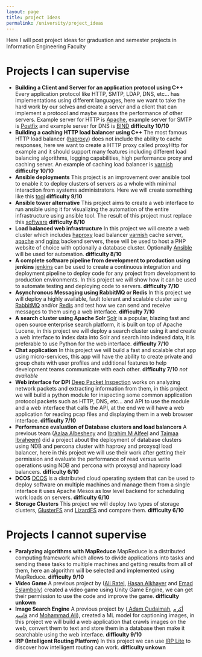 ```yaml
---
layout: page
title: project Ideas
permalink: /university/project_ideas
---
```

Here I will post project ideas for graduation and semester projects in Information Engineering Faculty

# Projects I can supervise

* **Building a Client and Server for an application protocol using C++** Every application protocol like HTTP, SMTP,
  LDAP, DNS, etc... has implementations using different languages, here we want to take the hard work by our selves
  and create a server and a client that can implement a protocol and maybe surpass the performance of other servers. Example server for HTTP is [Apache](https://httpd.apache.org/), example server for SMTP is [Postfix](http://www.postfix.org/) and example server for DNS is [BIND](https://www.isc.org/bind/) **difficulty 10/10**
* **Building a caching HTTP load balancer using C++** The most famous HTTP load balancer ([haproxy](https://www.haproxy.com/)) does not include the ability
  to cache responses, here we want to create a HTTP proxy called proxyHttp for example and it should support many features
  including different load balancing algorithms, logging capabilities, high performance proxy and caching server. An example of caching load balancer is [varnish](https://varnish-cache.org/)  **difficulty 10/10**
* **Ansible deployments** This project is an improvement over ansible tool to enable it to deploy clusters of servers
  as a whole with minimal interaction from systems administrators. Here we will create something like this [tool](https://docs.ansible.com/ansible/latest/cli/ansible-pull.html) **difficulty 9/10**
* **Ansible tower alternative** This project aims to create a web interface to run ansible using it for visualizing
  the automation of the entire infrastructure using ansible tool. The result of this project must replace this [software](https://www.ansible.com/products/tower) **difficulty 8/10**
* **Load balanced web infrastructure** In this project we will create a web cluster which includes [haproxy](https://www.haproxy.com/) load balancer
  [varnish](https://varnish-cache.org/) cache server, [apache](https://httpd.apache.org/) and [nginx](https://www.nginx.com/) backend servers, these will be used to host a PHP website of choice with optionally a database cluster. Optionally [Ansible](https://www.ansible.com/) will be used for automation. **difficulty 8/10**
* **A complete software pipeline from development to production using jenkins** <a href="https://jenkins.io">jenkins</a> can be used
  to create a continuous integration and deployment pipeline to deploy code for any project from development to production environments.
  In this project we will show how it can be used to automate testing and deploying code to servers. **difficulty 7/10**
* **Asynchronous Messaging using RabbitMQ or Redis** In this project we will deploy a highly available, fault tolerant and scalable cluster
  using [RabbitMQ](https://www.rabbitmq.com/) and/or [Redis](https://redis.io/) and test how we can send and receive messages to them using a web interface. **difficulty 7/10**
* **A search cluster using Apache Solr** <a href="https://lucene.apache.org/solr/">Solr</a> is a popular, blazing fast and open source
  enterprise search platform, it is built on top of Apache Lucene, in this project we will deploy a search cluster using it
  and create a web interface to index data into Solr and search into indexed data, it is preferable to use Python for the web
  interface. **difficulty 7/10**
* **Chat application** In this project we will build a fast and scalable chat app using micro-services, this app will have the ability
  to create private and group chats with user profiles and additional features to help development teams communicate with each other. **difficulty 7/10** *not available*
* **Web interface for DPI** [Deep Packet Inspection](https://www.ntop.org/products/deep-packet-inspection/ndpi/) works on analyzing network packets and extracting information
from them, in this project we will build a python module for inspecting some common application protocol packets such as HTTP, DNS, etc... and API to use the module and a web
interface that calls the API, at the end we will have a web application for reading pcap files and displaying them in a web browser interface. **difficulty 7/10**
* **Performance evaluation of Database clusters and load balancers** A previous team (<a href="https://www.facebook.com/aalaa.elbishiny.1">Aalaa Albesheny</a> and
  <a href="https://www.facebook.com/Ibrahim.Alfeel">Ibrahim M Alfeel</a> and <a href="https://www.facebook.com/taimaaib">
  Taimaa Ibraheem</a>) did a project about the deployment of database clusters using NDB and percona cluster
  with haproxy and proxysql load balancer, here in this project we will use their work after getting their permission and evaluate
  the performance of read versus write operations using NDB and percona with proxysql and haproxy load balancers. **difficulty 6/10**
* **DCOS** [DCOS](https://dcos.io/) is a distributed cloud operating system that can be used to deploy software on multiple machines and manage them from a single
  interface it uses Apache Mesos as low level backend for scheduling work loads on servers. **difficulty 6/10**
* **Storage Clusters** This project we will deploy two types of storage clusters, [GlusterFS](https://www.gluster.org/) and [LizardFS](https://lizardfs.com/) and compare them.
**difficulty 6/10**

# Projects I cannot supervise
* **Paralyzing algorithms with MapReduce** MapReduce is a distributed computing framework which allows to divide applications
  into tasks and sending these tasks to multiple machines and getting results from all of them, here an algorithm
  will be selected and implemented using MapReduce. **difficulty 9/10**
* **Video Game** A previous project by (<a href="https://www.facebook.com/ali.ratel">Ali Ratel</a>, <a href="https://www.facebook.com/hasansan88">
  Hasan Alkhayer</a> and <a href="https://www.facebook.com/emad.king.5015"> Emad Eslamboly</a>) created a video game using Unity Game Engine,
  we can get their permission to use the code and improve the game. **difficulty unkown**
* **Image Search Engine** A previous project by (<a href="https://www.facebook.com/adam.oudaimah">
  Adam Oudaimah</a>, <a href="https://www.facebook.com/profile.php?id=100010620545280">
  أكرم قاسم</a> and <a href="https://www.facebook.com/profile.php?id=100010602547873">Mohammad Ali</a>), created a ML model
  for captioning images, in this project we will build a web application that crawls images on the web, convert them
  to text and store them in a database then make it searchable using the web interface. **difficulty 9/10**
* **IRP (Intelligent Routing Platform)** In this project we can use <a href="https://www.noction.com/irp-lite">IRP Lite</a> to discover how intelligent
  routing can work. **difficulty unkown**
